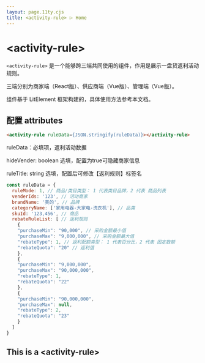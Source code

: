```yaml
---
layout: page.11ty.cjs
title: <activity-rule> ⌲ Home
---
```


# &lt;activity-rule>

`<activity-rule>` 是一个能够跨三端共同使用的组件，作用是展示一盘货返利活动规则。

三端分别为商家端（React版）、供应商端（Vue版）、管理端（Vue版）。

组件基于 LitElement 框架构建的，具体使用方法参考本文档。

## 配置 attributes

```html
<activity-rule ruleData={JSON.stringify(ruleData)}></activity-rule>
```

<section class="columns">
  <div>

ruleData：必填项，返利活动数据

hideVender: boolean 选填，配置为true可隐藏商家信息

ruleTitle: string 选填，配置后可修改【返利规则】标签名


```js
const ruleData = {
  ruleMode: 1, // 商品/类目类型： 1 代表类目品牌，2 代表 商品列表
  venderIds: '123', // 活动商家
  brandName: '美的', // 品牌
  categoryName: ['家用电器-大家电-洗衣机'], // 品类
  skuId: '123,456', // 商品
  rebateRuleList: [ // 返利规则
    {
    "purchaseMin": "90,000", // 采购金额最小值
    "purchaseMax": "9,000,000", // 采购金额最大值
    "rebateType": 1, // 返利配额类型： 1 代表百分比，2 代表 固定数额
    "rebateQuota": "20" // 返利值
    },
    {
    "purchaseMin": "9,000,000",
    "purchaseMax": "90,000,000",
    "rebateType": 1,
    "rebateQuota": "22"
    },
    {
    "purchaseMin": "90,000,000",
    "purchaseMax": null,
    "rebateType": 2,
    "rebateQuota": "23"
    }
  ]
}

```

  </div>
  <div>

<h2>This is a &lt;activity-rule&gt;</h2>
<activity-rule></activity-rule>
<script>
  const ruleData = {
    ruleMode: 1, // 商品/类目类型： 1 代表类目品牌，2 代表 商品列表
    venderIds: '123', // 活动商家
    brandName: '美的', // 品牌
    categoryName: ['家用电器-大家电-洗衣机'], // 品类
    skuId: '123,456', // 商品
    rebateRuleList: [ // 返利规则
      {
      "purchaseMin": "90,000", // 采购金额最小值
      "purchaseMax": "9,000,000", // 采购金额最大值
      "rebateType": 1, // 返利配额类型： 1 代表百分比，2 代表 固定数额
      "rebateQuota": "20" // 返利值
      },
      {
      "purchaseMin": "9,000,000",
      "purchaseMax": "90,000,000",
      "rebateType": 1,
      "rebateQuota": "22"
      },
      {
      "purchaseMin": "90,000,000",
      "purchaseMax": null,
      "rebateType": 2,
      "rebateQuota": "23"
      }
    ]
  }
  document.querySelector('activity-rule') && document.querySelector('activity-rule').setAttribute('ruleData', JSON.stringify(ruleData))
</script>


  </div>
</section>
